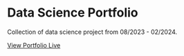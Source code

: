# Data Science Portfolio

Collection of data science project from 08/2023 - 02/2024.

<a href='https://kellyshreeve.github.io/' target='_blank'>View Portfolio Live</a>
